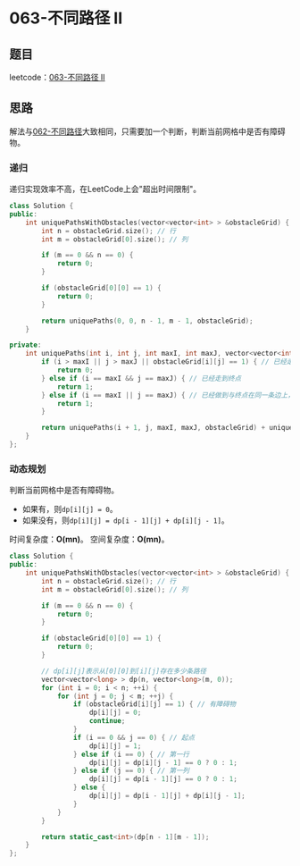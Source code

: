 # 063-不同路径 II

## 题目

leetcode：[063-不同路径 II](https://leetcode-cn.com/problems/unique-paths-ii/)


## 思路

解法与[062-不同路径](https://leetcode-cn.com/problems/unique-paths/)大致相同，只需要加一个判断，判断当前网格中是否有障碍物。

### 递归

递归实现效率不高，在LeetCode上会"超出时间限制"。

```c++
class Solution {
public:
    int uniquePathsWithObstacles(vector<vector<int> > &obstacleGrid) {
        int n = obstacleGrid.size(); // 行
        int m = obstacleGrid[0].size(); // 列

        if (m == 0 && n == 0) {
            return 0;
        }

        if (obstacleGrid[0][0] == 1) {
            return 0;
        }

        return uniquePaths(0, 0, n - 1, m - 1, obstacleGrid);
    }

private:
    int uniquePaths(int i, int j, int maxI, int maxJ, vector<vector<int> > &obstacleGrid) {
        if (i > maxI || j > maxJ || obstacleGrid[i][j] == 1) { // 已经走出网格的最大范围 或者 有障碍物
            return 0;
        } else if (i == maxI && j == maxJ) { // 已经走到终点
            return 1;
        } else if (i == maxI || j == maxJ) { // 已经做到与终点在同一条边上，只剩一条路可以到达终点
            return 1;
        }

        return uniquePaths(i + 1, j, maxI, maxJ, obstacleGrid) + uniquePaths(i, j + 1, maxI, maxJ, obstacleGrid);
    }
};
```

### 动态规划

判断当前网格中是否有障碍物。

- 如果有，则`dp[i][j] = 0`。
- 如果没有，则`dp[i][j] = dp[i - 1][j] + dp[i][j - 1]`。

时间复杂度：**O(mn)**。
空间复杂度：**O(mn)**。

```c++
class Solution {
public:
    int uniquePathsWithObstacles(vector<vector<int> > &obstacleGrid) {
        int n = obstacleGrid.size(); // 行
        int m = obstacleGrid[0].size(); // 列

        if (m == 0 && n == 0) {
            return 0;
        }

        if (obstacleGrid[0][0] == 1) {
            return 0;
        }

        // dp[i][j]表示从[0][0]到[i][j]存在多少条路径
        vector<vector<long> > dp(n, vector<long>(m, 0));
        for (int i = 0; i < n; ++i) {
            for (int j = 0; j < m; ++j) {
                if (obstacleGrid[i][j] == 1) { // 有障碍物
                    dp[i][j] = 0;
                    continue;
                }
                if (i == 0 && j == 0) { // 起点
                    dp[i][j] = 1;
                } else if (i == 0) { // 第一行
                    dp[i][j] = dp[i][j - 1] == 0 ? 0 : 1;
                } else if (j == 0) { // 第一列
                    dp[i][j] = dp[i - 1][j] == 0 ? 0 : 1;
                } else {
                    dp[i][j] = dp[i - 1][j] + dp[i][j - 1];
                }
            }
        }

        return static_cast<int>(dp[n - 1][m - 1]);
    }
};
```

